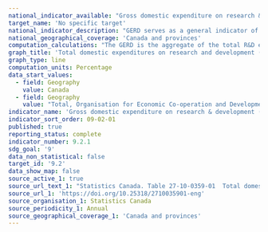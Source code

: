 ```yaml
---
national_indicator_available: "Gross domestic expenditure on research & development (GERD) intensity"
target_name: 'No specific target'
national_indicator_description: "GERD serves as a general indicator of R&D activity and not as a detailed inventory of R&D projects within an organization, sector, or province. It is an estimate and as such can show trends in R&D expenditures by sector and sub-sector, by province and country, from year-to-year. In this capacity, the GERD estimates are sufficiently reliable for their main use as an aggregate indicator for science policy." 
national_geographical_coverage: 'Canada and provinces' 
computation_calculations: "The GERD is the aggregate of the total R&D expenditures of the performing sectors. There are four major sectors of R&D performance and five for funding: Government; Business enterprise; Higher education; Private non-profit organizations; Foreign (funding only)." 
graph_title: 'Total domestic expenditures on research and development (R&D) as percentage of gross domestic product (GDP)'
graph_type: line
computation_units: Percentage
data_start_values:
  - field: Geography
    value: Canada
  - field: Geography
    value: "Total, Organisation for Economic Co-operation and Development (OECD)"
indicator_name: 'Gross domestic expenditure on research & development (GERD) intensity'
indicator_sort_order: 09-02-01
published: true
reporting_status: complete
indicator_number: 9.2.1
sdg_goal: '9'
data_non_statistical: false
target_id: '9.2'
data_show_map: false
source_active_1: true
source_url_text_1: "Statistics Canada. Table 27-10-0359-01  Total domestic expenditures on research and development (R&D) as percentage of gross domestic product (GDP), Canada and provinces, and G-7 countries"
source_url_1: 'https://doi.org/10.25318/2710035901-eng'
source_organisation_1: Statistics Canada
source_periodicity_1: Annual
source_geographical_coverage_1: 'Canada and provinces'
---
```

